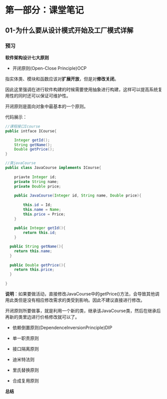 # 第一部分：课堂笔记

## 01-为什么要从设计模式开始及工厂模式详解

### 预习

**软件架构设计七大原则**

* 开闭原则(Open-Close Principle)OCP

指实体类、模块和函数应该对**扩展开放**，但是对**修改关闭**。

因此这里强调在进行软件构建的时候需要使用抽象进行构建，这样可以提高系统复用性的同时还可以保证可维护性。

开闭原则是面向对象中最基本的一个原则。

代码展示：

```java
//课程接口Icourse
public intface ICourse{

	Integer getId();
	String getName();
	Double getPrice();
}
```

```java
//类javaCourse
public class JavaCourse implements ICourse{
	
	priavte Integer id;
	private String name;
	private Double price;
	
	public JavaCourse(Integer id, String name, Double price){
	
		this.id = Id;
		this.name = Name;
		this.price = Price;
	}
	
	public Integer getId(){
		return this.id;
	}

  public String getName(){
    return this.name;
  }
  
  public Double getPrice(){
    return this.price;
  }
  
}
```

**说明**：如果要做活动，直接修改JavaCourse中的getPrice()方法，会导致其他调用此类但是没有相应修改需求的类受到影响。因此不建议直接进行修改。

开闭原则所要做事，就是利用一个新的类，继承该JavaCourse类，然后在继承后再新的类里边进行价格修改就可以了。



* 依赖倒置原则(DependenceInversionPrinciple)DIP









* 单一职责原则
* 接口隔离原则
* 迪米特法则
* 里氏替换原则
* 合成复用原则

**总结**



